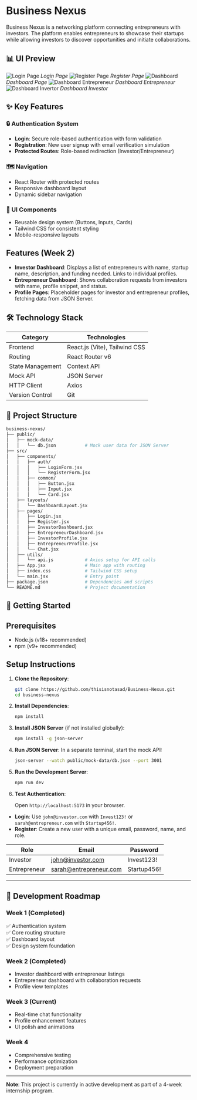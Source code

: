 # Business Nexus

Business Nexus is a networking platform connecting entrepreneurs with investors. The platform enables entrepreneurs to showcase their startups while allowing investors to discover opportunities and initiate collaborations.


## 📊 UI Preview
![Login Page](./public/screenshots/login.png)
*Login Page*
![Register Page](./public/screenshots/register.png)
*Register Page*
![Dashboard](./public/screenshots/dashboard.png)
*Dashboard Page*
![Dashboard Entrepreneur](./public/screenshots/dashboard_entrepreneur.png)
*Dashboard Entrepreneur*
![Dashboard Invertor](./public/screenshots/dashboard_investor.png)
*Dashboard Investor*


## ✨ Key Features

### 🔒 Authentication System
- **Login**: Secure role-based authentication with form validation
- **Registration**: New user signup with email verification simulation
- **Protected Routes**: Role-based redirection (Investor/Entrepreneur)

### 🗺️ Navigation
- React Router with protected routes
- Responsive dashboard layout
- Dynamic sidebar navigation

### 🎨 UI Components
- Reusable design system (Buttons, Inputs, Cards)
- Tailwind CSS for consistent styling
- Mobile-responsive layouts

## Features (Week 2)

- **Investor Dashboard**: Displays a list of entrepreneurs with name, startup name, description, and funding needed. Links to individual profiles.
- **Entrepreneur Dashboard**: Shows collaboration requests from investors with name, profile snippet, and status.
- **Profile Pages**: Placeholder pages for investor and entrepreneur profiles, fetching data from JSON Server.

## 🛠️ Technology Stack

| Category        | Technologies                          |
|-----------------|---------------------------------------|
| Frontend        | React.js (Vite), Tailwind CSS         |
| Routing         | React Router v6                       |
| State Management| Context API                           |
| Mock API        | JSON Server                           |
| HTTP Client     | Axios                                 |
| Version Control | Git                                   |

## 📂 Project Structure

```bash
business-nexus/
├── public/
│   ├── mock-data/
│   │   └── db.json           # Mock user data for JSON Server
├── src/
│   ├── components/
│   │   ├── auth/
│   │   │   ├── LoginForm.jsx
│   │   │   └── RegisterForm.jsx
│   │   ├── common/
│   │   │   ├── Button.jsx
│   │   │   ├── Input.jsx
│   │   │   └── Card.jsx
│   ├── layouts/
│   │   └── DashboardLayout.jsx
│   ├── pages/
│   │   ├── Login.jsx
│   │   ├── Register.jsx
│   │   ├── InvestorDashboard.jsx
│   │   ├── EntrepreneurDashboard.jsx
│   │   ├── InvestorProfile.jsx
│   │   ├── EntrepreneurProfile.jsx
│   │   └── Chat.jsx
│   ├── utils/
│   │   └── api.js            # Axios setup for API calls
│   ├── App.jsx               # Main app with routing
│   ├── index.css             # Tailwind CSS setup
│   └── main.jsx              # Entry point
├── package.json              # Dependencies and scripts
└── README.md                 # Project documentation

```



## 🚀 Getting Started

## Prerequisites
- Node.js (v18+ recommended)
- npm (v9+ recommended)


## Setup Instructions

1. **Clone the Repository**:
   ```bash
   git clone https://github.com/thisisnotasad/Business-Nexus.git 
   cd business-nexus
   ```

2. **Install Dependencies**:
   ```bash
   npm install
   ```

3. **Install JSON Server** (if not installed globally):
   ```bash
   npm install -g json-server
   ```

4. **Run JSON Server**:
   In a separate terminal, start the mock API:
   ```bash
   json-server --watch public/mock-data/db.json --port 3001
   ```

5. **Run the Development Server**:
   ```bash
   npm run dev
   ```
6. **Test Authentication**:

   Open `http://localhost:5173` in your browser.
  - **Login**: Use `john@investor.com` with `Invest123!` or `sarah@entrepreneur.com` with `Startup456!`.
   - **Register**: Create a new user with a unique email, password, name, and role.


| Role          | Email                   | Password        |
|---------------|-------------------------|-----------------|
| Investor      | john@investor.com    |Invest123!   |
| Entrepreneur  | sarah@entrepreneur.com| Startup456! |


---


## 📅 Development Roadmap

### Week 1 (Completed)
✅ Authentication system  
✅ Core routing structure  
✅ Dashboard layout  
✅ Design system foundation  

### Week 2 (Completed)
- Investor dashboard with entrepreneur listings
- Entrepreneur dashboard with collaboration requests
- Profile view templates

### Week 3 (Current)
- Real-time chat functionality
- Profile enhancement features
- UI polish and animations

### Week 4
- Comprehensive testing
- Performance optimization
- Deployment preparation


---

**Note**: This project is currently in active development as part of a 4-week internship program.

